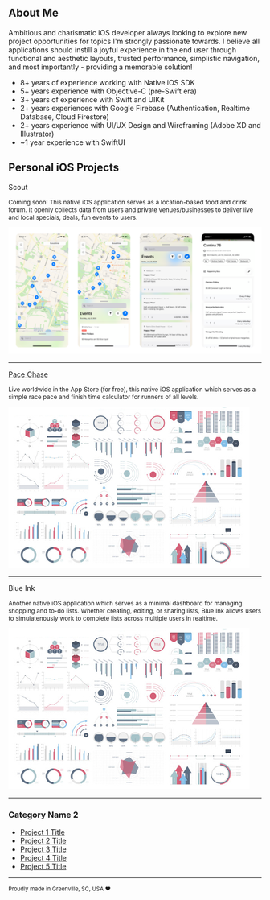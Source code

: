 ## About Me

Ambitious and charismatic iOS developer always looking to explore new project opportunities for topics I'm strongly passionate towards. I believe all applications should instill a joyful experience in the end user through functional and aesthetic layouts, trusted performance, simplistic navigation, and most importantly - providing a memorable solution!

* 8+ years of experience working with Native iOS SDK
* 5+ years experience with Objective-C (pre-Swift era)
* 3+ years of experience with Swift and UIKit
* 2+ years experiences with Google Firebase (Authentication, Realtime Database, Cloud Firestore)
* 2+ years experience with UI/UX Design and Wireframing (Adobe XD and Illustrator)
* ~1 year experience with SwiftUI


## Personal iOS Projects

Scout
<p style="font-size:12px">Coming soon! This native iOS application serves as a location-based food and drink forum. It openly collects data from users and private venues/businesses to deliver live and local specials, deals, fun events to users.</p>
<img src="images/Scout@2x.png?raw=true"/>

---
[Pace Chase](https://apps.apple.com/us/app/pace-chase/id1458293500)
<p style="font-size:12px">Live worldwide in the App Store (for free), this native iOS application which serves as a simple race pace and finish time calculator for runners of all levels.</p>
<img src="images/dummy_thumbnail.jpg?raw=true"/>

---
Blue Ink
<p style="font-size:12px">Another native iOS application which serves as a minimal dashboard for managing shopping and to-do lists. Whether creating, editing, or sharing lists, Blue Ink allows users to simulatenously work to complete lists across multiple users in realtime.</p>
<img src="images/dummy_thumbnail.jpg?raw=true"/>

---

### Category Name 2

- [Project 1 Title](http://example.com/)
- [Project 2 Title](http://example.com/)
- [Project 3 Title](http://example.com/)
- [Project 4 Title](http://example.com/)
- [Project 5 Title](http://example.com/)

---
<p style="font-size:11px">Proudly made in Greenville, SC, USA ❤️</p>
